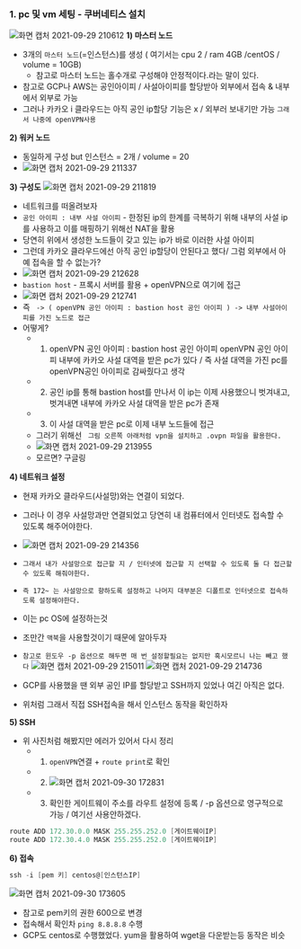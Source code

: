 ### 1. pc 및 vm 세팅 - 쿠버네티스 설치
![화면 캡처 2021-09-29 210612](https://user-images.githubusercontent.com/62214428/135265092-b195ed36-7222-4a10-980d-c6bda4e4507e.png)
**1) 마스터 노드**
  - 3개의 `마스터 노드`(=인스턴스)를 생성 ( 여기서는 cpu 2 / ram 4GB /centOS / volume = 10GB)
     - 참고로 마스터 노드는 홀수개로 구성해야 안정적이다.라는 말이 있다. 
  - 참고로 GCP나 AWS는 공인아이피 / 사설아이피를 할당받아 외부에서 접속 & 내부에서 외부로 가능
  - 그러나 카카오 i 클라우드는 아직 공인 ip할당 기능은 x / 외부러 보내기만 가능 `그래서 나중에 openVPN사용`

**2) 워커 노드**
- 동일하게 구성 but 인스턴스 = 2개 / volume = 20
- ![화면 캡처 2021-09-29 211337](https://user-images.githubusercontent.com/62214428/135266298-ac0f8fce-2694-4fb4-9915-cc1607c9b5e6.png)


**3) 구성도**
![화면 캡처 2021-09-29 211819](https://user-images.githubusercontent.com/62214428/135266928-586bb8ce-c969-4fd9-a278-8c63aa058247.png)
- 네트워크를 떠올려보자
- `공인 아이피 : 내부 사설 아이피` - 한정된 ip의 한계를 극복하기 위해 내부의 사설 ip를 사용하고 이를 매핑하기 위해선 NAT을 활용
- 당연히 위에서 생성한 노드들이 갖고 있는 ip가 바로 이러한 사설 아이피
- 그런데 카카오 클라우드에선 아직 공인 ip할당이 안된다고 했다/ 그럼 외부에서 아예 접속을 할 수 없는가?
- ![화면 캡처 2021-09-29 212628](https://user-images.githubusercontent.com/62214428/135268077-dd138dbc-6c82-43dc-b239-5001636ab54e.png)
- `bastion host` - 프록시 서버를 활용 + openVPN으로 여기에 접근
- ![화면 캡처 2021-09-29 212741](https://user-images.githubusercontent.com/62214428/135268252-4958f5eb-78bc-4607-aa16-d527d584b166.png)
- 즉 ` -> ( openVPN 공인 아이피 : bastion host 공인 아이피 ) -> 내부 사설아이피를 가진 노드로 접근`
- 어떻게? 
   - 1. openVPN 공인 아이피 : bastion host 공인 아이피  openVPN 공인 아이피 내부에 카카오 사설 대역을 받은 pc가 있다 / 즉 사설 대역을 가진 pc를 openVPN공인 아이피로 감싸줬다고 생각
   - 2. 공인 ip를 통해 bastion host를 만나서 이 ip는 이제 사용했으니 벗겨내고, 벗겨내면 내부에 카카오 사설 대역을 받은 pc가 존재
   - 3. 이 사설 대역을 받은 pc로 이제 내부 노드들에 접근  
   - 그러기 위해선 ` 그림 오른쪽 아래처럼 vpn을 설치하고 .ovpn 파일을 활용한다.`
   - ![화면 캡처 2021-09-29 213955](https://user-images.githubusercontent.com/62214428/135270047-bdf9affb-ab5b-429f-9734-11b0145a657b.png)
   - 모르면? 구글링

**4) 네트워크 설정**
- 현재 카카오 클라우드(사설망)와는 연결이 되었다.
- 그러나 이 경우 사설망과만 연결되었고 당연히 내 컴퓨터에서 인터넷도 접속할 수 있도록 해주어야한다.
- ![화면 캡처 2021-09-29 214356](https://user-images.githubusercontent.com/62214428/135270691-8c5c21f2-1e68-4fc6-ba5c-a5695ec121ec.png)
- `그래서 내가 사설망으로 접근할 지 / 인터넷에 접근할 지 선택할 수 있도록 둘 다 접근할 수 있도록 해줘야한다.`
- `즉 172~ 는 사설망으로 향하도록 설정하고 나머지 대부분은 디폴트로 인터넷으로 접속하도록 설정해야한다.`
- 이는 pc OS에 설정하는것

- 조만간 `맥북`을 사용할것이기 때문에 알아두자
- `참고로 윈도우 -p 옵션으로 해두면 매 번 설정할필요는 없지만 혹시모르니 나는 빼고 했다`
![화면 캡처 2021-09-29 215011](https://user-images.githubusercontent.com/62214428/135271672-5e75e4ba-a157-495d-ba18-c466f62cc4c7.png)
![화면 캡처 2021-09-29 214736](https://user-images.githubusercontent.com/62214428/135271664-fa0512e3-a114-48fb-b9d2-d221cc3480fa.png)

- GCP를 사용했을 땐 외부 공인 IP를 할당받고 SSH까지 있었나 여긴 아직은 없다.
- 위처럼 그래서 직접 SSH접속을 해서 인스턴스 동작을 확인하자

**5) SSH**
- 위 사진처럼 해봤지만 에러가 있어서 다시 정리
  - 1. `openVPN`연결 + `route print`로 확인
  - 2. ![화면 캡처 2021-09-30 172831](https://user-images.githubusercontent.com/62214428/135416516-53c705c0-ef5e-40a8-973f-ddd6f466ec86.png)
  - 3. 확인한 게이트웨이 주소를 라우트 설정에 등록 / -p 옵션으로 영구적으로 가능 / 여기선 사용안하겠다. 
```powershell
route ADD 172.30.0.0 MASK 255.255.252.0 [게이트웨이IP]
route ADD 172.30.4.0 MASK 255.255.252.0 [게이트웨이IP]
```

**6) 접속**
```powershell
ssh -i [pem 키] centos@[인스턴스IP]
```
![화면 캡처 2021-09-30 173605](https://user-images.githubusercontent.com/62214428/135417808-715e8d05-1a5b-46f6-90d3-f55c061e93fe.png)
- 참고로 pem키의 권한 600으로 변경
- 접속해서 확인차 `ping 8.8.8.8` 수행
- GCP도 centos로 수행했었다. yum을 활용하여 wget을 다운받는등 동작은 비슷
